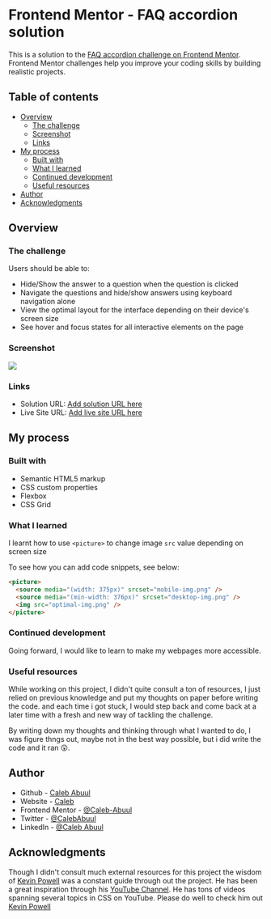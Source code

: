 # Frontend Mentor - FAQ accordion solution

This is a solution to the [FAQ accordion challenge on Frontend Mentor](https://www.frontendmentor.io/challenges/faq-accordion-wyfFdeBwBz). Frontend Mentor challenges help you improve your coding skills by building realistic projects.

## Table of contents

- [Overview](#overview)
  - [The challenge](#the-challenge)
  - [Screenshot](#screenshot)
  - [Links](#links)
- [My process](#my-process)
  - [Built with](#built-with)
  - [What I learned](#what-i-learned)
  - [Continued development](#continued-development)
  - [Useful resources](#useful-resources)
- [Author](#author)
- [Acknowledgments](#acknowledgments)

## Overview

### The challenge

Users should be able to:

- Hide/Show the answer to a question when the question is clicked
- Navigate the questions and hide/show answers using keyboard navigation alone
- View the optimal layout for the interface depending on their device's screen size
- See hover and focus states for all interactive elements on the page

### Screenshot

![](./assets/images/accordion.png.jpg)

### Links

- Solution URL: [Add solution URL here](https://your-solution-url.com)
- Live Site URL: [Add live site URL here](https://your-live-site-url.com)

## My process

### Built with

- Semantic HTML5 markup
- CSS custom properties
- Flexbox
- CSS Grid

### What I learned

I learnt how to use `<picture>` to change image `src` value depending on screen size

To see how you can add code snippets, see below:

```html
<picture>
  <source media="(width: 375px)" srcset="mobile-img.png" />
  <source media="(min-width: 376px)" srcset="desktop-img.png" />
  <img src="optimal-img.png" />
</picture>
```

### Continued development

Going forward, I would like to learn to make my webpages more accessible.

### Useful resources

While working on this project, I didn't quite consult a ton of resources, I just relied on previous knowledge and put my thoughts on paper before writing the code. and each time i got stuck, I would step back and come back at a later time with a fresh and new way of tackling the challenge.

By writing down my thoughts and thinking through what I wanted to do, I was figure thngs out, maybe not in the best way possible, but i did write the code and it ran :astonished:.

## Author

- Github - [Caleb Abuul](https://github.com/Caleb-Abuul)
- Website - [Caleb](https://https://caleb-abuul.github.io/caleb/)
- Frontend Mentor - [@Caleb-Abuul](https://www.frontendmentor.io/profile/Caleb-Abuul)
- Twitter - [@CalebAbuul](https://www.twitter.com/CalebAbuul)
- LinkedIn - [@Caleb Abuul](www.linedin.com/in/caleb-abuul)

## Acknowledgments

Though I didn't consult much external resources for this project the wisdom of [Kevin Powell](https://github.com/kevin-powell) was a constant guide through out the project. He has been a great inspiration through his [YouTube Channel](https://youtube.com/@KevinPowell?si=Yhw2-yrCyeetnmys). He has tons of videos spanning several topics in CSS on YouTube. Please do well to check him out [Kevin Powell](https://youtube.com/@KevinPowell?si=Yhw2-yrCyeetnmys)
